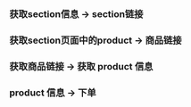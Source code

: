 ### 获取section信息 -> section链接
### 获取section页面中的product -> 商品链接
### 获取商品链接 -> 获取 product 信息
### product 信息 -> 下单